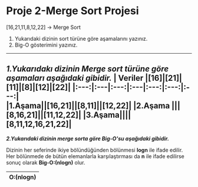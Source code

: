 # **Proje 2-Merge Sort Projesi**
[16,21,11,8,12,22] -> Merge Sort

1. Yukarıdaki dizinin sort türüne göre aşamalarını yazınız.
2. Big-O gösterimini yazınız.

-------------------
***1.Yukarıdakı dizinin Merge sort türüne göre aşamaları aşağıdaki gibidir.***
| Veriler |[16]|[21]|[11]|[8]|[12]|[22]|
|:---:|:---|:---:|:---|:---:|:---:|:---:|           
|1.Aşama||[16,21]||[8,11]||[12,22]|
|2.Aşama |||[8,16,21]||[11,12,22]|
|3.Aşama||||[8,11,12,16,21,22]|
------------------------

***2.Yukarıdaki dizinin merge sorta göre Big-O'su aşağıdaki gibidir.***

Dizinin her seferinde ikiye bölündüğünden bölünmesi 
**logn** ile ifade edilir. Her bölünmede de bütün elemanlarla 
karşılaştırması da **n** ile ifade edilirse sonuç olarak 
**Big-O:(nlogn)** olur.

|**O:(nlogn)**|
|:---:|
